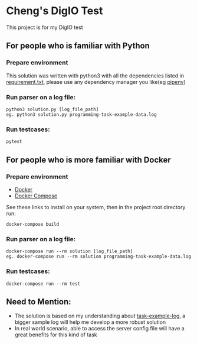 # Cheng's DigIO Test

This project is for my DigIO test

## For people who is familiar with Python

### Prepare environment

This solution was written with python3 with all the dependencies listed in
[requirement.txt](https://github.com/s3341458/digIO-test-python/blob/master/requirements.txt),
please use any dependency manager you like(eg [pipenv](https://pipenv-fork.readthedocs.io/en/latest/))

### Run parser on a log file:

    python3 solution.py [log_file_path]
    eg. python3 solution.py programming-task-example-data.log

### Run testcases:

    pytest


## For people who is more familiar with Docker

### Prepare environment

 - [Docker](https://docs.docker.com/)
 - [Docker Compose](https://docs.docker.com/compose/install/)

See these links to install on your system, then in the project root directory run:

    docker-compose build


### Run parser on a log file:

    docker-compose run --rm solution [log_file_path]
    eg. docker-compose run --rm solution programming-task-example-data.log

### Run testcases:

    docker-compose run --rm test

## Need to Mention:
+ The solution is based on my understanding about [task-example-log](https://github.com/s3341458/digIO-test-python/blob/master/programming-task-example-data.log), a bigger sample log will help me develop a more robust solution
+ In real world scenario, able to access the server config file will have a great benefits for this kind of task



